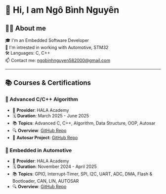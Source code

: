 # 👋 Hi, I am Ngô Bình Nguyên

## 👨‍🦱 About me
🎓 I'm an Embedded Software Developer  
🚗 I'm intrested in working with Automotive, STM32  
🛠️ Languages: C, C++  
📫 Contact me: ngobinhnguyen582000@gmail.com  

---

## 📚 Courses & Certifications
### 🔧 Advanced C/C++ Algorithm
- 🏫 **Provider**: HALA Academy
- 🗓️ **Duration**: March 2025 - June 2025
- 📚 **Topics**: Advanced C, C++, Algorithm, Data Structure, OOP, Autosar
- 🔍 **Overview**: [GitHub Repo](https://github.com/binhnguyen-0/ADVANCED_C_Cpp)
- 📂 **Autosar Project**: [GitHub Repo](...)

### 🔧 Embedded in Automotive
- 🏫 **Provider**: HALA Academy
- 🗓️ **Duration**: November 2024 - April 2025
- 📚 **Topics**: GPIO, Interrupt-Timer, SPI, I2C, UART, ADC, DMA, Flash & Bootloader, CAN, LIN, AUTOSAR
- 🔍 **Overview**: [GitHub Repo](https://github.com/binhnguyen-0/Embedded-in-Automotive)


